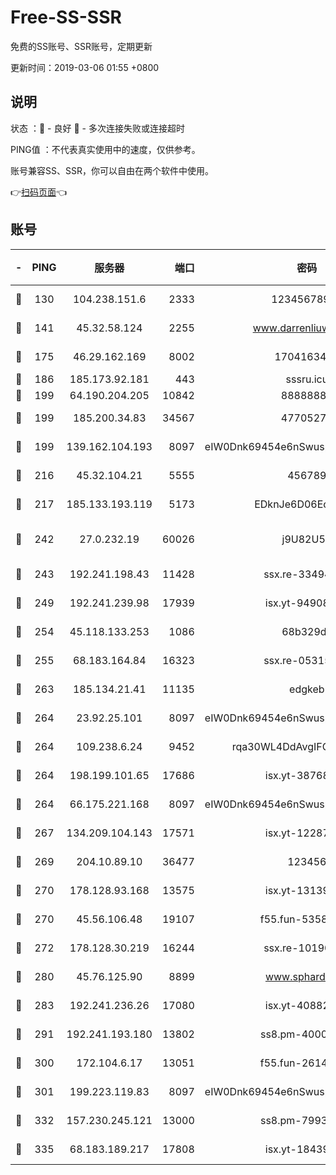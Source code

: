 # Free-SS-SSR

免费的SS账号、SSR账号，定期更新

更新时间：2019-03-06 01:55 +0800

## 说明

状态     ：🙂 - 良好 🙁 - 多次连接失败或连接超时

PING值   ：不代表真实使用中的速度，仅供参考。

账号兼容SS、SSR，你可以自由在两个软件中使用。

👉[扫码页面](https://liesauer.github.io/free-ss-ssr.github.io/)👈

## 账号

|-|PING|服务器|端口|密码|加密方式|区域|
|:----:|:----:|:-----:|-----:|:----:|:----:|:----:|
|🙂|130|104.238.151.6|2333|12345678900|aes-256-cfb|JP|
|🙂|141|45.32.58.124|2255|www.darrenliuwei.com|aes-256-cfb|JP|
|🙂|175|46.29.162.169|8002|1704163453|aes-256-cfb|RU|
|🙂|186|185.173.92.181|443|sssru.icu|rc4-md5|RU|
|🙂|199|64.190.204.205|10842|88888888|rc4-md5|US|
|🙂|199|185.200.34.83|34567|47705279|aes-256-cfb|US|
|🙂|199|139.162.104.193|8097|eIW0Dnk69454e6nSwuspv9DmS201tQ0D|aes-256-cfb|JP|
|🙂|216|45.32.104.21|5555|456789|aes-256-cfb|SG|
|🙂|217|185.133.193.119|5173|EDknJe6D06EoWDaw|aes-256-cfb|US|
|🙂|242|27.0.232.19|60026|j9U82U53|xchacha20-ietf-poly1305|HK|
|🙂|243|192.241.198.43|11428|ssx.re-33494381|aes-256-cfb|US|
|🙂|249|192.241.239.98|17939|isx.yt-94908149|aes-256-cfb|US|
|🙂|254|45.118.133.253|1086|68b329da|aes-256-cfb|SG|
|🙂|255|68.183.164.84|16323|ssx.re-05315643|aes-256-cfb|US|
|🙂|263|185.134.21.41|11135|edgkeb|aes-256-cfb|GB|
|🙂|264|23.92.25.101|8097|eIW0Dnk69454e6nSwuspv9DmS201tQ0D|aes-256-cfb|US|
|🙂|264|109.238.6.24|9452|rqa30WL4DdAvgIFG6Fs3znzTa|aes-256-cfb|FR|
|🙂|264|198.199.101.65|17686|isx.yt-38768454|aes-256-cfb|US|
|🙂|264|66.175.221.168|8097|eIW0Dnk69454e6nSwuspv9DmS201tQ0D|aes-256-cfb|US|
|🙂|267|134.209.104.143|17571|isx.yt-12287887|aes-256-cfb|SG|
|🙂|269|204.10.89.10|36477|123456|aes-256-cfb|US|
|🙂|270|178.128.93.168|13575|isx.yt-13139523|aes-256-cfb|SG|
|🙂|270|45.56.106.48|19107|f55.fun-53586818|aes-256-cfb|US|
|🙂|272|178.128.30.219|16244|ssx.re-10190276|aes-256-cfb|SG|
|🙂|280|45.76.125.90|8899|www.sphard.com|aes-256-cfb|JP|
|🙂|283|192.241.236.26|17080|isx.yt-40882343|aes-256-cfb|US|
|🙂|291|192.241.193.180|13802|ss8.pm-40001184|aes-256-cfb|US|
|🙂|300|172.104.6.17|13051|f55.fun-26146872|aes-256-cfb|US|
|🙂|301|199.223.119.83|8097|eIW0Dnk69454e6nSwuspv9DmS201tQ0D|aes-256-cfb|US|
|🙂|332|157.230.245.121|13000|ss8.pm-79933809|aes-256-cfb|SG|
|🙂|335|68.183.189.217|17808|isx.yt-18439872|aes-256-cfb|SG|

